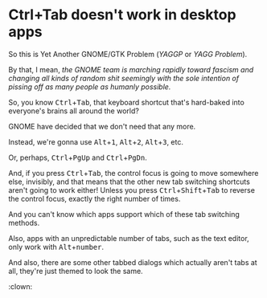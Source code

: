 # Ctrl+Tab doesn't work in desktop apps

So this is Yet Another GNOME/GTK Problem (_YAGGP_ or _YAGG Problem_).

By that, I mean, _the GNOME team is marching rapidly toward fascism and changing all kinds of random shit seemingly with the sole intention of pissing off as many people as humanly possible._

So, you know <kbd>Ctrl</kbd>+<kbd>Tab</kbd>, that keyboard shortcut that's hard-baked into everyone's brains all around the world?

GNOME have decided that we don't need that any more.

Instead, we're gonna use <kbd>Alt</kbd>+<kbd>1</kbd>, <kbd>Alt</kbd>+<kbd>2</kbd>, <kbd>Alt</kbd>+<kbd>3</kbd>, etc.

Or, perhaps, <kbd>Ctrl</kbd>+<kbd>PgUp</kbd> and <kbd>Ctrl</kbd>+<kbd>PgDn</kbd>.

And, if you press <kbd>Ctrl</kbd>+<kbd>Tab</kbd>, the control focus is going to move somewhere else, invisibly, and that means that the other new tab switching shortcuts aren't going to work either! Unless you press <kbd>Ctrl</kbd>+<kbd>Shift</kbd>+<kbd>Tab</kbd> to reverse the control focus, exactly the right number of times.

And you can't know which apps support which of these tab switching methods.

Also, apps with an unpredictable number of tabs, such as the text editor, only work with <kbd>Alt</kbd>+<kbd>number</kbd>.

And also, there are some other tabbed dialogs which actually aren't tabs at all, they're just themed to look the same.

:clown:
